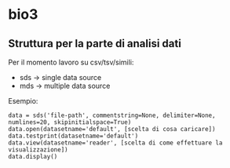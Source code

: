 bio3
====
Struttura per la parte di analisi dati
--------------------------------------

Per il momento lavoro su csv/tsv/simili:

- sds -> single data source
- mds -> multiple data source

Esempio:

	data = sds('file-path', commentstring=None, delimiter=None, numlines=20, skipinitialspace=True)
	data.open(datasetname='default', [scelta di cosa caricare])
	data.testprint(datasetname='default')
	data.view(datasetname='reader', [scelta di come effettuare la visualizzazione])
	data.display()


